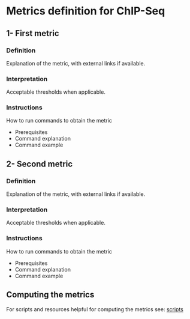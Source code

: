 # Metrics definition for ChIP-Seq

## 1- First metric

### Definition
Explanation of the metric, with external links if available.

### Interpretation
Acceptable thresholds when applicable.

### Instructions
How to run commands to obtain the metric
- Prerequisites
- Command explanation
- Command example


## 2- Second metric

### Definition
Explanation of the metric, with external links if available.

### Interpretation
Acceptable thresholds when applicable.

### Instructions
How to run commands to obtain the metric
- Prerequisites
- Command explanation
- Command example

## Computing the metrics

For scripts and resources helpful for computing the metrics see: [scripts](scripts/)


